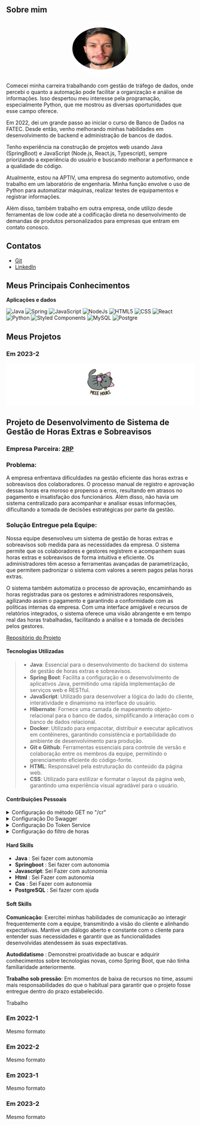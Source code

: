 


<h2>Sobre mim</h2>
<p align="center"><img src="./assets/ImagemPerfil.png" width="20%" style="border-radius: 50%; width: 150px; height: 150px; display: block; margin: 0 auto;"></p>

Comecei minha carreira trabalhando com gestão de tráfego de dados, onde percebi o quanto a automação pode facilitar a organização e análise de informações. Isso despertou meu interesse pela programação, especialmente Python, que me mostrou as diversas oportunidades que esse campo oferece.

Em 2022, dei um grande passo ao iniciar o curso de Banco de Dados na FATEC. Desde então, venho melhorando minhas habilidades em desenvolvimento de backend e administração de bancos de dados.

Tenho experiência na construção de projetos web usando Java (SpringBoot) e JavaScript (Node.js, React.js, Typescript), sempre priorizando a experiência do usuário e buscando melhorar a performance e a qualidade do código.

Atualmente, estou na APTIV, uma empresa do segmento automotivo, onde trabalho em um laboratório de engenharia. Minha função envolve o uso de Python para automatizar máquinas, realizar testes de equipamentos e registrar informações.

Além disso, também trabalho em outra empresa, onde utilizo desde ferramentas de low code até a codificação direta no desenvolvimento de demandas de produtos personalizados para empresas que entram em contato conosco.

## Contatos
* [Git](https://github.com/laroyprado)
* [LinkedIn](https://www.linkedin.com/in/laroyprado)

## Meus Principais Conhecimentos

**Aplicações e dados**

![Java](https://img.shields.io/badge/Java-ED8B00?style=for-the-badge&logo=java&logoColor=white)
![Spring](https://img.shields.io/badge/Spring-6DB33F?style=for-the-badge&logo=spring&logoColor=white)
![JavaScript](https://img.shields.io/badge/JavaScript-F7DF1E?style=for-the-badge&logo=javascript&logoColor=black)
![NodeJs](https://camo.githubusercontent.com/b0432ab0567d45add9bf155718ab7de57c330cd3acd719374fae0384e95688c2/68747470733a2f2f696d672e736869656c64732e696f2f62616467652f4e6f64652e6a732d3433383533443f7374796c653d666f722d7468652d6261646765266c6f676f3d6e6f64652e6a73266c6f676f436f6c6f723d7768697465)
![HTML5](https://img.shields.io/badge/HTML5-E34F26?style=for-the-badge&logo=html5&logoColor=white)
![CSS](https://img.shields.io/badge/CSS3-1572B6?style=for-the-badge&logo=css3&logoColor=white)
![React](https://img.shields.io/badge/React-20232A?style=for-the-badge&logo=react&logoColor=61DAFB)
![Python](https://img.shields.io/badge/Python-14354C?style=for-the-badge&logo=python&logoColor=white)
![Styled Components](https://img.shields.io/badge/styled--components-DB7093?style=for-the-badge&logo=styled-components&logoColor=white)
![MySQL](https://img.shields.io/badge/MySQL-00000F?style=for-the-badge&logo=mysql&logoColor=white)
![Postgre](https://img.shields.io/badge/PostgreSQL-316192?style=for-the-badge&logo=postgresql&logoColor=white)






## Meus Projetos

### Em 2023-2 
![banner-api-3](./assets/banner-gerenciador-hora-extra.png)

## Projeto de Desenvolvimento de Sistema de Gestão de Horas Extras e Sobreavisos

### Empresa Parceira: [2RP](https://2rpnet.com.br/)

### Problema:
A empresa enfrentava dificuldades na gestão eficiente das horas extras e sobreavisos dos colaboradores. O processo manual de registro e aprovação dessas horas era moroso e propenso a erros, resultando em atrasos no pagamento e insatisfação dos funcionários. Além disso, não havia um sistema centralizado para acompanhar e analisar essas informações, dificultando a tomada de decisões estratégicas por parte da gestão.

### Solução Entregue pela Equipe:
Nossa equipe desenvolveu um sistema de gestão de horas extras e sobreavisos sob medida para as necessidades da empresa. O sistema permite que os colaboradores e gestores registrem e acompanhem suas horas extras e sobreavisos de forma intuitiva e eficiente. Os administradores têm acesso a ferramentas avançadas de parametrização, que permitem padronizar o sistema com valores a serem pagos pelas horas extras.

O sistema também automatiza o processo de aprovação, encaminhando as horas registradas para os gestores e administradores responsáveis, agilizando assim o pagamento e garantindo a conformidade com as políticas internas da empresa. Com uma interface amigável e recursos de relatórios integrados, o sistema oferece uma visão abrangente e em tempo real das horas trabalhadas, facilitando a análise e a tomada de decisões pelos gestores.

[Repositório do Projeto ](https://github.com/codecatss/API-BD3)

#### Tecnologias Utilizadas
> 
> 
> - **Java**: Essencial para o desenvolvimento do backend do sistema de gestão de horas extras e sobreavisos.
> - **Spring Boot**: Facilita a configuração e o desenvolvimento de aplicativos Java, permitindo uma rápida implementação de serviços web e RESTful.
> - **JavaScript**: Utilizado para desenvolver a lógica do lado do cliente, interatividade e dinamismo na interface do usuário.
> - **Hibernate**: Fornece uma camada de mapeamento objeto-relacional para o banco de dados, simplificando a interação com o banco de dados relacional.
> - **Docker**: Utilizado para empacotar, distribuir e executar aplicativos em contêineres, garantindo consistência e portabilidade do ambiente de desenvolvimento para produção.
> - **Git e Github**: Ferramentas essenciais para controle de versão e colaboração entre os membros da equipe, permitindo o gerenciamento eficiente do código-fonte.
> - **HTML**: Responsável pela estruturação do conteúdo da página web.
> - **CSS**: Utilizado para estilizar e formatar o layout da página web, garantindo uma experiência visual agradável para o usuário.


#### Contribuições Pessoais


<details>
  <summary>Configuração do método GET no "/cr"</summary>
  <img src="/assets/restController.png" alt="Descrição da imagem">
  <br>
DDesenvolvi o CenterResultController para gerenciar os resultados dos centros em nossa aplicação. Este controlador REST opera sobre o protocolo HTTP, que é a base da comunicação na web, permitindo que clientes e servidores se comuniquem. No contexto REST (Representational State Transfer), que é um estilo arquitetural para sistemas distribuídos, o CenterResultController lida com requisições HTTP para salvar e recuperar informações dos centros de resultados.

Ao utilizar anotações como @RestController e @RequestMapping, defini a classe como um controlador e mapeei as requisições para o caminho "cr", tornando mais claro o acesso aos recursos relacionados aos centros de resultados.

O método saveCenterResult foi projetado para garantir que todas as informações necessárias sejam fornecidas antes de salvar um centro de resultado, o que ajuda a prevenir duplicatas e erros de dados. Enquanto isso, o método getAll é responsável por recuperar uma lista de todos os centros de resultados, facilitando a visualização e o gerenciamento desses dados.

A anotação @CrossOrigin é uma medida de segurança que permite que a API seja acessada de diferentes origens, o que é fundamental para a integração com outras partes do sistema ou aplicações de terceiros. Isso ajuda a evitar problemas de segurança, ao mesmo tempo em que possibilita uma maior flexibilidade na interação com a API.
</details>

<details>
  <summary>Configuração Do Swagger </summary>
  <img src="/assets/codigoSwagger.png" alt="Descrição da imagem">
  <br>
 Desenvolvi a configuração do Swagger como parte do processo de criação. Essa experiência me proporcionou uma compreensão mais profunda do funcionamento das APIs RESTful e da importância da documentação precisa. O Swagger é uma ferramenta essencial para criar e visualizar a documentação de APIs de forma clara e acessível. Ele permite que desenvolvedores e usuários finais entendam facilmente os endpoints disponíveis, os parâmetros necessários e os formatos de resposta esperados. Além disso, o Swagger oferece uma interface interativa que possibilita testar as funcionalidades da API diretamente na documentação, simplificando o processo de desenvolvimento e garantindo uma melhor experiência para os usuários.
</details>

<details>
  <summary>Configuração Do Token Service</summary>
  <img src="/assets/TokenService.png" alt="Descrição da imagem">
  <br>
Desenvolvi o arquivo TokenService.java, uma peça fundamental na estrutura da nossa aplicação API3SEM. Este serviço desempenha um papel central na geração e validação de tokens JWT, fortalecendo a segurança do processo de autenticação dos usuários. Por meio dele, somente usuários autenticados têm permissão para acessar funcionalidades específicas da nossa API, garantindo, assim, a proteção de dados sensíveis e a privacidade dos nossos clientes.
</details>



<details>
  <summary>Configuração do filtro de horas</summary>
  <img src="/assets/filtroControllerHora.png" alt="Descrição da imagem">
  <br>
O método filtredHours que desenvolvi permite filtrar registros de horas em nossa API. Ele aceita parâmetros para identificar o tipo de filtro e a variável de busca. Dependendo do filtro, seja por gestor, matrícula, código de CR ou cliente, o método busca e retorna os registros relevantes. Se não encontrar registros ou ocorrer um erro, ele lança uma exceção com uma mensagem explicativa. Esse recurso facilita a busca de informações específicas pelos usuários.
</details>

#### Hard Skills

- **Java** : Sei fazer com autonomia
- **Springboot** : Sei fazer com autonomia
- **Javascript**: Sei Fazer com autonomia
- **Html** : Sei Fazer com autonomia
- **Css** : Sei Fazer com autonomia
- **PostgreSQL** : Sei fazer com ajuda

#### Soft Skills

**Comunicação**: Exercitei minhas habilidades de comunicação ao interagir frequentemente com a equipe, transmitindo a visão do cliente e alinhando expectativas. Mantive um diálogo aberto e constante com o cliente para entender suas necessidades e garantir que as funcionalidades desenvolvidas atendessem às suas expectativas.

**Autodidatismo** : Demonstrei proatividade ao buscar e adquirir conhecimentos sobre tecnologias novas, como Spring Boot, que não tinha familiaridade anteriormente. 

**Trabalho sob pressão**: Em momentos de baixa de recursos no time, assumi mais responsabilidades do que o habitual para garantir que o projeto fosse entregue dentro do prazo estabelecido. 

Trabalho 



### Em 2022-1
Mesmo formato

### Em 2022-2
Mesmo formato

### Em 2023-1
Mesmo formato

### Em 2023-2
Mesmo formato






